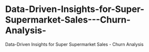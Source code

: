 # Data-Driven-Insights-for-Super-Supermarket-Sales---Churn-Analysis-
Data-Driven Insights for Super Supermarket Sales - Churn Analysis​
